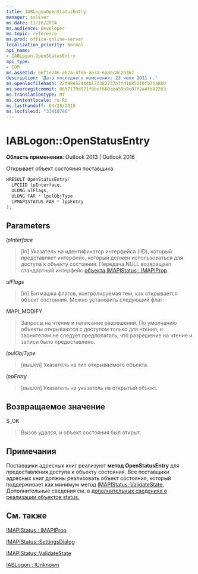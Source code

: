 ```yaml
---
title: IABLogonOpenStatusEntry
manager: soliver
ms.date: 11/16/2014
ms.audience: Developer
ms.topic: reference
ms.prod: office-online-server
localization_priority: Normal
api_name:
- IABLogon.OpenStatusEntry
api_type:
- COM
ms.assetid: 66f1e246-a67a-4f8a-ae3a-6a8ec8c2b367
description: 'Дата последнего изменения: 23 июля 2011 г.'
ms.openlocfilehash: 22f98e52444b17c383737bffd1685df0fb7ba8bb
ms.sourcegitcommit: 8657170d071f9bcf680aba50b9c07f2a4fb82283
ms.translationtype: MT
ms.contentlocale: ru-RU
ms.lasthandoff: 04/28/2019
ms.locfileid: "33410786"
---
```

# <a name="iablogonopenstatusentry"></a>IABLogon::OpenStatusEntry

  
  
**Область применения**: Outlook 2013 | Outlook 2016 
  
Открывает объект состояния поставщика.
  
```cpp
HRESULT OpenStatusEntry(
  LPCIID lpInterface,
  ULONG ulFlags,
  ULONG FAR * lpulObjType,
  LPMAPISTATUS FAR * lppEntry
);
```

## <a name="parameters"></a>Parameters

 _lpInterface_
  
> [in] Указатель на идентификатор интерфейса (IID), который представляет интерфейс, который должен использоваться для доступа к объекту состояния. Передача NULL возвращает стандартный интерфейс [объекта IMAPIStatus : IMAPIProp](imapistatusimapiprop.md).
    
 _ulFlags_
  
> [in] Битмашка флагов, контролируемая тем, как открывается объект состояния. Можно установить следующий флаг:
    
MAPI_MODIFY 
  
> Запросы на чтение и написание разрешений. По умолчанию объекты открываются с доступом только для чтения, и звонителям не следует предполагать, что разрешение на чтение и записи было предоставлено.
    
 _lpulObjType_
  
> [вышел] Указатель на тип открываемого объекта.
    
 _lppEntry_
  
> [вышел] Указатель на указатель на открытый объект.
    
## <a name="return-value"></a>Возвращаемое значение

S_OK 
  
> Вызов удался, и объект состояния был открыт.
    
## <a name="remarks"></a>Примечания

Поставщики адресных книг реализуют **метод OpenStatusEntry** для предоставления доступа к объекту состояния. Все поставщики адресных книг должны реализовать объект состояния, который поддерживает как минимум метод [IMAPIStatus::ValidateState.](imapistatus-validatestate.md) Дополнительные сведения см. в [дополнительных сведениях о реализации объектов status.](status-object-implementation.md)
  
## <a name="see-also"></a>См. также



[IMAPIStatus : IMAPIProp](imapistatusimapiprop.md)
  
[IMAPIStatus::SettingsDialog](imapistatus-settingsdialog.md)
  
[IMAPIStatus::ValidateState](imapistatus-validatestate.md)
  
[IABLogon : IUnknown](iablogoniunknown.md)

